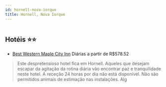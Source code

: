 ```yaml
---
id: hornell-nova-iorque
title: Hornell, Nova Iorque
---
```


<center><img src="http://photos.hotelbeds.com/giata/44/442091/442091a_hb_a_001.jpg" alt="" /></center>


## Hotéis ⭐️⭐️

-    [Best Western Maple City Inn](https://www.hurb.com/aud/https://www.hurb.com/hoteis/hornell/best-western-maple-city-inn-JNP-JP982248?cmp=18055) Diárias a partir de R$578.52
   > Este despretensioso hotel fica em Hornell. Aqueles que desejam escapar da agitação da rotina diária vão encontrar paz e tranquilidade neste hotel. A receção 24 horas por dia não está disponível. Não são permitidos animais de estimação nas instalações. Alg
